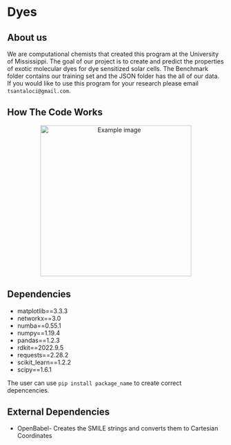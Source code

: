 # Dyes

## About us 

We are computational chemists that created this program at the University of Mississippi. The goal of our project is to create and predict the properties of exotic molecular dyes for dye sensitized solar cells. The Benchmark folder contains our training set and the JSON folder has the all of our data. If you would like to use this program for your research please email `tsantaloci@gmail.com`. 


## How The Code Works
<p align="center">
  <img src="https://github.com/Awallace3/Dyes/tree/main/src/Example_image.png" width="350" title="Example image" \>
</p>


## Dependencies

* matplotlib==3.3.3
* networkx==3.0
* numba==0.55.1
* numpy==1.19.4
* pandas==1.2.3
* rdkit==2022.9.5
* requests==2.28.2
* scikit_learn==1.2.2
* scipy==1.6.1

The user can use `pip install package_name` to create correct depencencies.

## External Dependencies 

* OpenBabel- Creates the SMILE strings and converts them to Cartesian Coordinates



